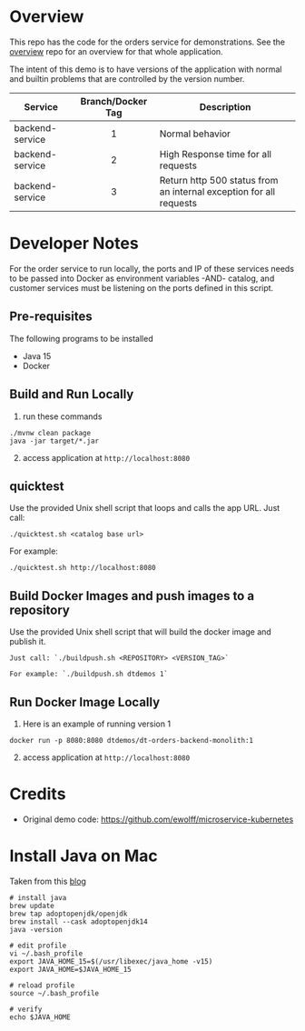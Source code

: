 # Overview

This repo has the code for the orders service for demonstrations.  See the [overview](https://github.com/dt-orders/overview) repo for an overview for that whole application.

The intent of this demo is to have versions of the application with normal and builtin problems that are controlled by the version number.

| Service  | Branch/Docker Tag | Description |
|---|:---:|---|
| backend-service | 1 | Normal behavior |
| backend-service | 2 | High Response time for all requests |
| backend-service | 3 | Return http 500 status from an internal exception for all requests |

# Developer Notes

For the order service to run locally, the ports and IP of these services needs to be passed into Docker as environment variables -AND- catalog, and customer services must be listening on the ports defined in this script.

## Pre-requisites

The following programs to be installed
* Java 15
* Docker

## Build and Run Locally

1. run these commands
  ```
  ./mvnw clean package
  java -jar target/*.jar
  ```
2. access application at ```http://localhost:8080```

## quicktest

Use the provided Unix shell script that loops and calls the app URL.  Just call:

```./quicktest.sh <catalog base url>```

For example:

```./quicktest.sh http://localhost:8080```

## Build Docker Images and push images to a repository

Use the provided Unix shell script that will build the docker image and publish it. 

    Just call: `./buildpush.sh <REPOSITORY> <VERSION_TAG>`

    For example: `./buildpush.sh dtdemos 1`

## Run Docker Image Locally

1. Here is an example of running version 1
  ```
  docker run -p 8080:8080 dtdemos/dt-orders-backend-monolith:1
  ```

2. access application at ```http://localhost:8080```

# Credits

* Original demo code: https://github.com/ewolff/microservice-kubernetes

# Install Java on Mac

Taken from this [blog](https://mkyong.com/java/how-to-install-java-on-mac-osx)

```
# install java
brew update
brew tap adoptopenjdk/openjdk
brew install --cask adoptopenjdk14
java -version

# edit profile
vi ~/.bash_profile
export JAVA_HOME_15=$(/usr/libexec/java_home -v15)
export JAVA_HOME=$JAVA_HOME_15

# reload profile
source ~/.bash_profile

# verify
echo $JAVA_HOME
```